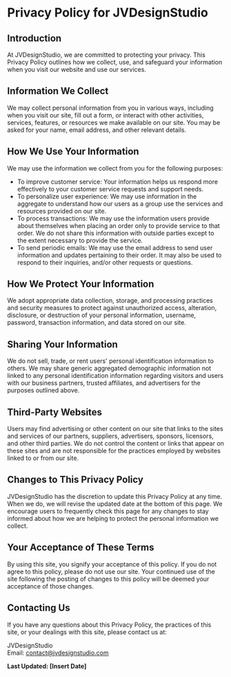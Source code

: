 # Privacy Policy for JVDesignStudio

## Introduction

At JVDesignStudio, we are committed to protecting your privacy. This Privacy Policy outlines how we collect, use, and safeguard your information when you visit our website and use our services.

## Information We Collect

We may collect personal information from you in various ways, including when you visit our site, fill out a form, or interact with other activities, services, features, or resources we make available on our site. You may be asked for your name, email address, and other relevant details.

## How We Use Your Information

We may use the information we collect from you for the following purposes:

- To improve customer service: Your information helps us respond more effectively to your customer service requests and support needs.
- To personalize user experience: We may use information in the aggregate to understand how our users as a group use the services and resources provided on our site.
- To process transactions: We may use the information users provide about themselves when placing an order only to provide service to that order. We do not share this information with outside parties except to the extent necessary to provide the service.
- To send periodic emails: We may use the email address to send user information and updates pertaining to their order. It may also be used to respond to their inquiries, and/or other requests or questions.

## How We Protect Your Information

We adopt appropriate data collection, storage, and processing practices and security measures to protect against unauthorized access, alteration, disclosure, or destruction of your personal information, username, password, transaction information, and data stored on our site.

## Sharing Your Information

We do not sell, trade, or rent users' personal identification information to others. We may share generic aggregated demographic information not linked to any personal identification information regarding visitors and users with our business partners, trusted affiliates, and advertisers for the purposes outlined above.

## Third-Party Websites

Users may find advertising or other content on our site that links to the sites and services of our partners, suppliers, advertisers, sponsors, licensors, and other third parties. We do not control the content or links that appear on these sites and are not responsible for the practices employed by websites linked to or from our site. 

## Changes to This Privacy Policy

JVDesignStudio has the discretion to update this Privacy Policy at any time. When we do, we will revise the updated date at the bottom of this page. We encourage users to frequently check this page for any changes to stay informed about how we are helping to protect the personal information we collect.

## Your Acceptance of These Terms

By using this site, you signify your acceptance of this policy. If you do not agree to this policy, please do not use our site. Your continued use of the site following the posting of changes to this policy will be deemed your acceptance of those changes.

## Contacting Us

If you have any questions about this Privacy Policy, the practices of this site, or your dealings with this site, please contact us at:

JVDesignStudio  
Email: contact@jvdesignstudio.com  

**Last Updated: [Insert Date]**